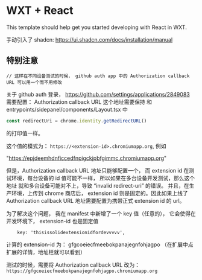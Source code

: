 # WXT + React

This template should help get you started developing with React in WXT.

手动引入了 shadcn:
https://ui.shadcn.com/docs/installation/manual

## 特别注意

    // 这样在不同设备测试的时候， github auth app 中的 Authorization callback URL 可以用一个而不用修改

关于 github auth 登录，
https://github.com/settings/applications/2849083
需要配置： Authorization callback URL
这个地址需要保持 和 entrypoints/sidepanel/components/Layout.tsx 中

```js
const redirectUri = chrome.identity.getRedirectURL()
```

的打印值一样。

这个值的模式为： `https://<extension-id>.chromiumapp.org`, 例如

"https://epjdeemhdnficcedfnpigckjpbfgimmc.chromiumapp.org"

但是，Authorization callback URL 地址只能够配置一个， 而 extension id 在测试环境，每台设备的 id 值可能不一样， 所以如果在多台设备开发测试，那么这个 地址 就和多台设备可能对不上，导致 “invalid redirect-uri” 的错误。 并且，在生产环境，上传到 chrome 商店后， extension id 则是固定的。因此如果上线了 Authorization callback URL 地址需要配置为携带正式 extension id 的 url。

为了解决这个问题， 我在 manifest 中新增了一个 key 值（任意的）， 它会使得在开发环境下， extension-id 也是固定值

```
    key: 'thisissolidextensionidfordevvvvv',
```

计算的 extension-id 为： gfgcoeiecfmeebokpanajegnfohjagpo
（在扩展中点扩展的详情，地址栏就可以看到）

测试的时候，需要将 Authorization callback URL 改为： `https://gfgcoeiecfmeebokpanajegnfohjagpo.chromiumapp.org`
